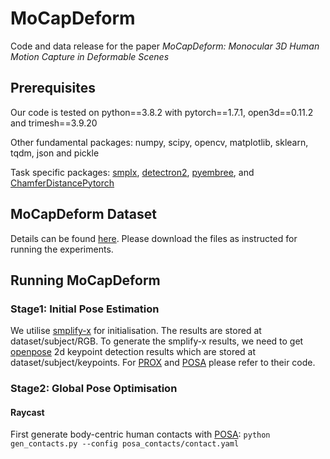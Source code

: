 # MoCapDeform
Code and data release for the paper *MoCapDeform: Monocular 3D Human Motion Capture in Deformable Scenes*

## Prerequisites
Our code is tested on python==3.8.2 with pytorch==1.7.1, open3d==0.11.2 and trimesh==3.9.20

Other fundamental packages: numpy, scipy, opencv, matplotlib, sklearn, tqdm, json and pickle

Task specific packages: [smplx](https://github.com/vchoutas/smplx),
[detectron2](https://github.com/facebookresearch/detectron2),
[pyembree](https://github.com/scopatz/pyembree),
and [ChamferDistancePytorch](https://github.com/ThibaultGROUEIX/ChamferDistancePytorch)

## MoCapDeform Dataset
Details can be found [here](https://github.com/Malefikus/MoCapDeform/blob/main/dataset/README.md).
Please download the files as instructed for running the experiments.

## Running MoCapDeform
### Stage1: Initial Pose Estimation
We utilise [smplify-x](https://github.com/vchoutas/smplify-x) for initialisation.
The results are stored at dataset/subject/RGB.
To generate the smplify-x results, we need to get [openpose](https://github.com/CMU-Perceptual-Computing-Lab/openpose)
2d keypoint detection results which are stored at dataset/subject/keypoints.
For [PROX](https://github.com/mohamedhassanmus/prox)
and [POSA](https://github.com/mohamedhassanmus/POSA) please refer to their code.

### Stage2: Global Pose Optimisation
#### Raycast
First generate body-centric human contacts with [POSA](https://github.com/mohamedhassanmus/POSA):
`python gen_contacts.py --config posa_contacts/contact.yaml`
